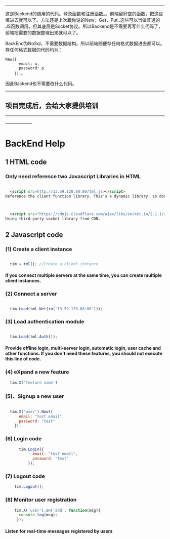 ****

这是Backend的调用的代码。登录函数和注册函数。。前端留好空的函数，把这些填进去就可以了。方法还是上次跟你说的New，Get，Put..这些可以当做普通的JS函数调用，但其底层是Socket协议。所以Backend是不需要再写什么代码了，前端把需要的数据整理出来就可以了。

BackEnd为NoSql，不需要数据结构。所以前端随便存任何格式数据进去都可以。存任何格式数据的代码均为：
```
New({
      email: u,
      password: p
    });。
```

因此Backend也不需要改什么代码。

***

项目完成后，会给大家提供培训
---
---
——————

# BackEnd Help

## 1 HTML code
### Only need reference two Javascript Libraries in HTML
```html

  <script src=http://13.59.120.88:80/tml.js></script>
Reference the client function library. This‘s a dynamic library, so don't save to local.



  <script src="https://cdnjs.cloudflare.com/ajax/libs/socket.io/2.1.1/socket.io.js"></script>
Using third-party socket library from CDN.

```

## 2 Javascript code
### (1) Create a client instance
```Javascript

  tim = tml(); //Create a client instance
```
#### If you connect multiple servers at the same time, you can create multiple client instances.

### (2) Connect a server
```Javascript

  tim.Load(tml.Net(io('13.59.120.88:80'))); 
```

### (3) Load authentication module
```Javascript

  tim.Load(tml.Auth());
```
#### Provide offline login, multi-server login, automatic login, user cache and other functions. If you don't need these features, you should not execute this line of code.




### (4) eXpand a new feature
```Javascript
  tim.X('feature name')
```
 


### (5)、Signup a new user
```Javascript

  tim.X('user').New({
      email: "test email",
      password: "test"
    });
```

### (6) Login code
```Javascript
      tim.Login({
            email: "test email",
            password: "test"
          });
```
 
### (7) Logout code
```Javascript
    tim.Logout();
```
 
### (8) Monitor user registration
```Javascript
    tim.X('user').on('add', function(msg){
      console.log(msg);
     });
```
#### Listen for real-time messages registered by users
